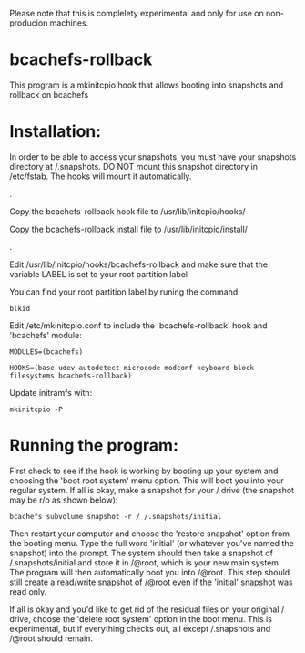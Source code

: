 Please note that this is complelety experimental and only for use on non-producion machines.

# bcachefs-rollback
This program is a mkinitcpio hook that allows booting into snapshots and rollback on bcachefs

# Installation:

In order to be able to access your snapshots, you must have your snapshots directory at /.snapshots.
DO NOT mount this snapshot directory in /etc/fstab. The hooks will mount it automatically.

.

Copy the bcachefs-rollback hook file to /usr/lib/initcpio/hooks/

Copy the bcachefs-rollback install file to /usr/lib/initcpio/install/

.

Edit /usr/lib/initcpio/hooks/bcachefs-rollback and make sure that the variable LABEL is set to your root partition label

You can find your root partition label by runing the command:
```
blkid
```

Edit /etc/mkinitcpio.conf to include the 'bcachefs-rollback' hook and 'bcachefs' module:

```
MODULES=(bcachefs)

HOOKS=(base udev autodetect microcode modconf keyboard block filesystems bcachefs-rollback)
```

Update initramfs with:

```
mkinitcpio -P
```

# Running the program:

First check to see if the hook is working by booting up your system and choosing the 'boot root system' menu option. This will boot you into your regular system. If all is okay, make a snapshot for your / drive (the snapshot may be r/o as shown below):

```
bcachefs subvolume snapshot -r / /.snapshots/initial
```

Then restart your computer and choose the 'restore snapshot' option from the booting menu. Type the full word 'initial' (or whatever you've named the snapshot) into the prompt. The system should then take a snapshot of /.snapshots/initial and store it in /@root, which is your new main system. The program will then automatically boot you into /@root. This step should still create a read/write snapshot of /@root even if the 'initial' snapshot was read only.

If all is okay and you'd like to get rid of the residual files on your original / drive, choose the 'delete root system' option in the boot menu. This is experimental, but if everything checks out, all except /.snapshots and /@root should remain.
